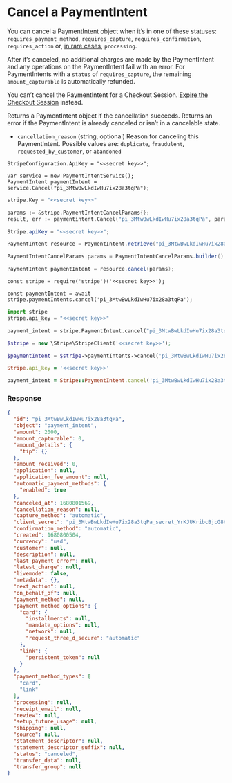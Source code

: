 # Cancel a PaymentIntent

You can cancel a PaymentIntent object when it’s in one of these statuses: `requires_payment_method`, `requires_capture`, `requires_confirmation`, `requires_action` or, [in rare cases](https://docs.stripe.com/docs/payments/intents.md), `processing`.

After it’s canceled, no additional charges are made by the PaymentIntent and any operations on the PaymentIntent fail with an error. For PaymentIntents with a `status` of `requires_capture`, the remaining `amount_capturable` is automatically refunded.

You can’t cancel the PaymentIntent for a Checkout Session. [Expire the Checkout Session](https://docs.stripe.com/docs/api/checkout/sessions/expire.md) instead.

Returns a PaymentIntent object if the cancellation succeeds. Returns an error if the PaymentIntent is already canceled or isn’t in a cancelable state.

- `cancellation_reason` (string, optional)
  Reason for canceling this PaymentIntent. Possible values are: `duplicate`, `fraudulent`, `requested_by_customer`, or `abandoned`

```dotnet
StripeConfiguration.ApiKey = "<<secret key>>";

var service = new PaymentIntentService();
PaymentIntent paymentIntent = service.Cancel("pi_3MtwBwLkdIwHu7ix28a3tqPa");
```

```go
stripe.Key = "<<secret key>>"

params := &stripe.PaymentIntentCancelParams{};
result, err := paymentintent.Cancel("pi_3MtwBwLkdIwHu7ix28a3tqPa", params);
```

```java
Stripe.apiKey = "<<secret key>>";

PaymentIntent resource = PaymentIntent.retrieve("pi_3MtwBwLkdIwHu7ix28a3tqPa");

PaymentIntentCancelParams params = PaymentIntentCancelParams.builder().build();

PaymentIntent paymentIntent = resource.cancel(params);
```

```node
const stripe = require('stripe')('<<secret key>>');

const paymentIntent = await stripe.paymentIntents.cancel('pi_3MtwBwLkdIwHu7ix28a3tqPa');
```

```python
import stripe
stripe.api_key = "<<secret key>>"

payment_intent = stripe.PaymentIntent.cancel("pi_3MtwBwLkdIwHu7ix28a3tqPa")
```

```php
$stripe = new \Stripe\StripeClient('<<secret key>>');

$paymentIntent = $stripe->paymentIntents->cancel('pi_3MtwBwLkdIwHu7ix28a3tqPa', []);
```

```ruby
Stripe.api_key = '<<secret key>>'

payment_intent = Stripe::PaymentIntent.cancel('pi_3MtwBwLkdIwHu7ix28a3tqPa')
```

### Response

```json
{
  "id": "pi_3MtwBwLkdIwHu7ix28a3tqPa",
  "object": "payment_intent",
  "amount": 2000,
  "amount_capturable": 0,
  "amount_details": {
    "tip": {}
  },
  "amount_received": 0,
  "application": null,
  "application_fee_amount": null,
  "automatic_payment_methods": {
    "enabled": true
  },
  "canceled_at": 1680801569,
  "cancellation_reason": null,
  "capture_method": "automatic",
  "client_secret": "pi_3MtwBwLkdIwHu7ix28a3tqPa_secret_YrKJUKribcBjcG8HVhfZluoGH",
  "confirmation_method": "automatic",
  "created": 1680800504,
  "currency": "usd",
  "customer": null,
  "description": null,
  "last_payment_error": null,
  "latest_charge": null,
  "livemode": false,
  "metadata": {},
  "next_action": null,
  "on_behalf_of": null,
  "payment_method": null,
  "payment_method_options": {
    "card": {
      "installments": null,
      "mandate_options": null,
      "network": null,
      "request_three_d_secure": "automatic"
    },
    "link": {
      "persistent_token": null
    }
  },
  "payment_method_types": [
    "card",
    "link"
  ],
  "processing": null,
  "receipt_email": null,
  "review": null,
  "setup_future_usage": null,
  "shipping": null,
  "source": null,
  "statement_descriptor": null,
  "statement_descriptor_suffix": null,
  "status": "canceled",
  "transfer_data": null,
  "transfer_group": null
}
```